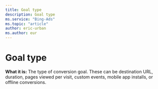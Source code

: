 ```yaml
---
title: Goal type
description: Goal type
ms.service: "Bing-Ads"
ms.topic: "article"
author: eric-urban
ms.author: eur
---
```


# Goal type

**What it is:**   The type of conversion goal. These can be destination URL, duration, pages viewed per visit, custom events, mobile app installs, or offline conversions.


